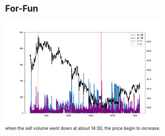 # For-Fun

![29th,Dec,2017 of rb1810 Futures](https://github.com/Gaochenyin/For-Fun/blob/master/1.1.png)
when the sell volume went down at about 14:30, the price begin to increase.
